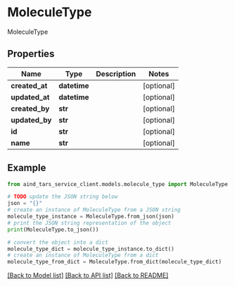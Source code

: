 # MoleculeType

MoleculeType

## Properties

Name | Type | Description | Notes
------------ | ------------- | ------------- | -------------
**created_at** | **datetime** |  | [optional] 
**updated_at** | **datetime** |  | [optional] 
**created_by** | **str** |  | [optional] 
**updated_by** | **str** |  | [optional] 
**id** | **str** |  | [optional] 
**name** | **str** |  | [optional] 

## Example

```python
from aind_tars_service_client.models.molecule_type import MoleculeType

# TODO update the JSON string below
json = "{}"
# create an instance of MoleculeType from a JSON string
molecule_type_instance = MoleculeType.from_json(json)
# print the JSON string representation of the object
print(MoleculeType.to_json())

# convert the object into a dict
molecule_type_dict = molecule_type_instance.to_dict()
# create an instance of MoleculeType from a dict
molecule_type_from_dict = MoleculeType.from_dict(molecule_type_dict)
```
[[Back to Model list]](../README.md#documentation-for-models) [[Back to API list]](../README.md#documentation-for-api-endpoints) [[Back to README]](../README.md)


